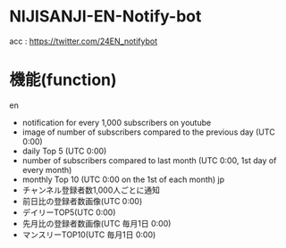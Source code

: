 # NIJISANJI-EN-Notify-bot

acc : https://twitter.com/24EN_notifybot


# 機能(function)
en  
- notification for every 1,000 subscribers on youtube
- image of number of subscribers compared to the previous day (UTC 0:00)
- daily Top 5 (UTC 0:00)
- number of subscribers compared to last month (UTC 0:00, 1st day of every month)
- monthly Top 10 (UTC 0:00 on the 1st of each month)
jp  
- チャンネル登録者数1,000人ごとに通知
- 前日比の登録者数画像(UTC 0:00)
- デイリーTOP5(UTC 0:00)
- 先月比の登録者数画像(UTC 毎月1日 0:00)
- マンスリーTOP10(UTC 毎月1日 0:00)
